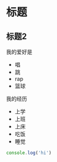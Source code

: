 # 标题
## 标题2

我的爱好是

- 唱
- 跳
- rap
- 篮球

我的经历
- 上学
- 上班
- 上床
- 吃饭
- 睡觉

```javascript
console.log('hi')
```